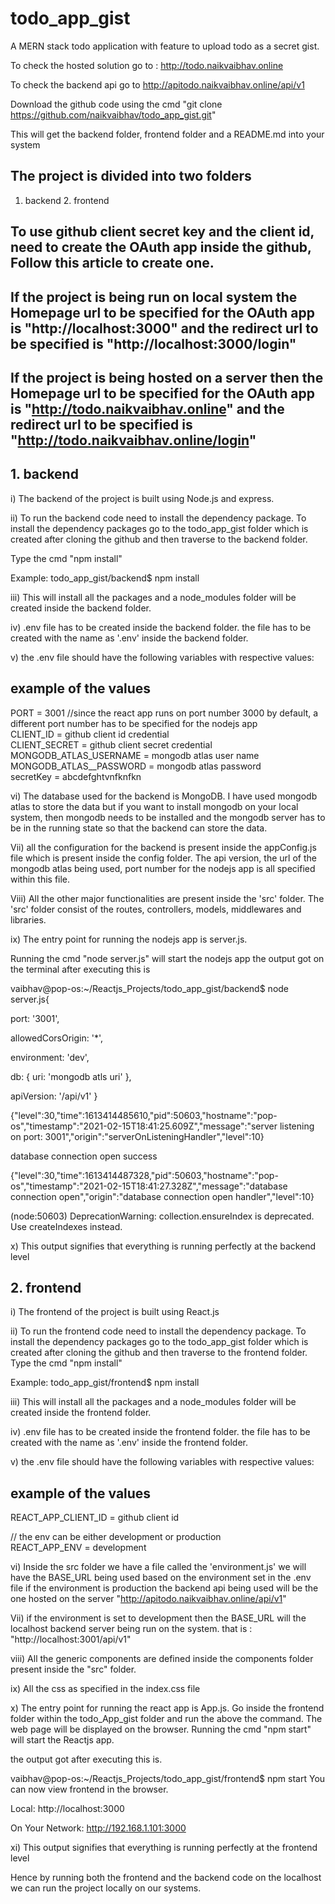 # todo_app_gist
A MERN stack todo application with feature to upload todo as a secret gist. 

To check the hosted solution go to : http://todo.naikvaibhav.online

To check the backend api go to http://apitodo.naikvaibhav.online/api/v1

Download the github code using the cmd "git clone https://github.com/naikvaibhav/todo_app_gist.git"

This will get the backend folder, frontend folder and a README.md into your system

## The project is divided into two folders
1. backend          2. frontend

## To use github client secret key and the client id, need to create the OAuth app inside the github, Follow this article to create one.

## If the project is being run on local system the Homepage url to be specified for the OAuth app is "http://localhost:3000" and the redirect url to be specified is "http://localhost:3000/login" 


## If the project is being hosted on a server then  the Homepage url to be specified for the OAuth app is "http://todo.naikvaibhav.online" and the redirect url to be specified is "http://todo.naikvaibhav.online/login" 

## 1. backend
i) The backend of the project is built using Node.js and express.

ii) To run the backend code need to install the dependency package. To install the dependency packages go to the todo_app_gist folder which is created after cloning the github and then traverse to the backend folder. 

Type the cmd "npm install"

Example: todo_app_gist/backend$ npm install

iii) This will install all the packages and a node_modules folder will be created inside the backend folder.

iv) .env file has to be created inside the backend folder. the file has to be created with the name as '.env' inside the backend folder.

v) the .env file should have the following variables with respective values:

## example of the values
PORT = 3001  //since the react app runs on port number 3000 by default,  a different port number has to be specified for the nodejs app\
CLIENT_ID = github client id credential\
CLIENT_SECRET = github client secret credential\
MONGODB_ATLAS_USERNAME = mongodb atlas user name\
MONGODB_ATLAS__PASSWORD = mongodb atlas password\
secretKey = abcdefghtvnfknfkn

vi) The database used for the backend is MongoDB. I have used mongodb atlas to store the data but if you want to install mongodb on your local system, then mongodb needs to be installed and the mongodb server has to be in the running state so that the backend can store the data.

Vii) all the configuration for the backend is present inside the appConfig.js file which is present inside the config folder. The api version, the url of the mongodb atlas being used, port number for the nodejs app is all specified within this file.

Viii) All the other major functionalities are present inside the 'src' folder. The 'src' folder consist of the routes, controllers, models, middlewares and libraries.

ix) The entry point for running the nodejs app is server.js.

Running the cmd "node server.js" will start the nodejs app
the output got on the terminal after executing this is

vaibhav@pop-os:~/Reactjs_Projects/todo_app_gist/backend$ node server.js{

  port: '3001',
  
  allowedCorsOrigin: '*',
  
  environment: 'dev',
  
  db: {
    uri: 'mongodb atls uri'
  },
  
  apiVersion: '/api/v1'
}

{"level":30,"time":1613414485610,"pid":50603,"hostname":"pop-os","timestamp":"2021-02-15T18:41:25.609Z","message":"server listening on port: 3001","origin":"serverOnListeningHandler","level":10}

database connection open success

{"level":30,"time":1613414487328,"pid":50603,"hostname":"pop-os","timestamp":"2021-02-15T18:41:27.328Z","message":"database connection open","origin":"database connection open handler","level":10}

(node:50603) DeprecationWarning: collection.ensureIndex is deprecated. Use createIndexes instead.

x) This output signifies that everything is running perfectly at the backend level


## 2. frontend
i) The frontend of the project is built using React.js

ii) To run the frontend code need to install the dependency package. To install the dependency packages go to the todo_app_gist folder which is created after cloning the github and then traverse to the frontend folder. Type the cmd "npm install"

Example: todo_app_gist/frontend$ npm install

iii) This will install all the packages and a node_modules folder will be created inside the frontend folder.

iv) .env file has to be created inside the frontend folder. the file has to be created with the name as '.env' inside the frontend folder.

v) the .env file should have the following variables with respective values:

## example of the values

REACT_APP_CLIENT_ID = github client id

// the env can be either development or production\
REACT_APP_ENV = development 

vi) Inside the src folder we have a file called the 'environment.js' we will have the BASE_URL being used based on the environment set in the .env file
if the environment is production the backend api being used will be the one hosted on the server "http://apitodo.naikvaibhav.online/api/v1"

Vii) if the environment is set to development then the BASE_URL will the localhost backend server being run on the system. that is : "http://localhost:3001/api/v1"

viii) All the generic components are defined inside the components folder present inside the "src" folder.

ix) All the css as specified in the index.css file

x) The entry point for running the react app is App.js. Go inside the frontend folder within the todo_App_gist folder and run the above the command. The web page will be displayed on the browser. Running the cmd "npm start" will start the Reactjs app.

the output got after executing this is.

vaibhav@pop-os:~/Reactjs_Projects/todo_app_gist/frontend$ npm start
You can now view frontend in the browser.

  Local:            http://localhost:3000
  
  On Your Network:  http://192.168.1.101:3000


xi) This output signifies that everything is running perfectly at the frontend level




Hence by running both the frontend and the backend code on the localhost we can run the project locally on our systems.

